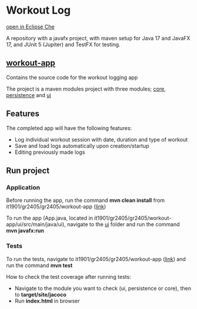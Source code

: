 
# Workout Log

[open in Eclipse Che](https://che.stud.ntnu.no/#https://gitlab.stud.idi.ntnu.no/it1901/gr2405/gr2405/workout-app?new)

A repository with a javafx project, with maven setup for Java 17 and JavaFX 17, and JUnit 5 (Jupiter) and TestFX for testing.

## [workout-app](/workout-app/)

Contains the source code for the workout logging app

The project is a maven modules project with three modules; [core](/workout-app/core/), [persistence](/workout-app/persistence/) and [ui](/workout-app/ui/)

## Features

The completed app will have the following features:

- Log individual workout session with date, duration and type of workout
- Save and load logs automatically upon creation/startup
- Editing previously made logs

## Run project

### Application

Before running the app, run the command **mvn clean install** from it1901/gr2405/gr2405/workout-app ([link](/workout-app/))

To run the app (App.java, located in it1901/gr2405/gr2405/workout-app/ui/src/main/java/ui), navigate to the [ui](/workout-app/ui/) folder and run the command **mvn javafx:run**

### Tests

To run the tests, navigate to it1901/gr2405/gr2405/workout-app ([link](/workout-app/)) and run the command **mvn test**

How to check the test coverage after running tests:

- Navigate to the module you want to check (ui, persistence or core), then to **target/site/jacoco**
- Run **index.html** in browser
